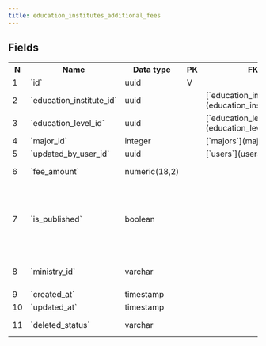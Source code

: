 ```yaml
---
title: education_institutes_additional_fees 
---
```


## Fields

<table style="width: 100%">
    <colgroup>
       <col span="1" style="width: 3%;"/>
       <col span="1" style="width: 12%;"/>
       <col span="1" style="width: 10%;"/>
       <col span="1" style="width: 3%;"/>
       <col span="1" style="width: 12%;"/>
       <col span="1" style="width: 60%;"/>
    </colgroup>
  <tr>
    <th>N</th>
    <th>Name</th>
    <th>Data type</th>
    <th>PK</th>
    <th>FK</th>
    <th>Description</th>
  </tr>
<tr><td>1</td><td>`id`</td><td>uuid</td><td>V</td><td></td><td></td></tr>
<tr><td>2</td><td>`education_institute_id`</td><td>uuid</td><td></td><td>[`education_institutes`](education_institutes.md)</td><td></td></tr>
<tr><td>3</td><td>`education_level_id`</td><td>uuid</td><td></td><td>[`education_levels`](education_levels.md)</td><td></td></tr>
<tr><td>4</td><td>`major_id`</td><td>integer</td><td></td><td>[`majors`](majors.md)</td><td></td></tr>
<tr><td>5</td><td>`updated_by_user_id`</td><td>uuid</td><td></td><td>[`users`](users.md)</td><td></td></tr>
<tr><td>6</td><td>`fee_amount`</td><td>numeric(18,2)</td><td></td><td></td><td>Fee amount in USD</td></tr>
<tr><td>7</td><td>`is_published`</td><td>boolean</td><td></td><td></td><td>Show this record in web interface and use it in business logic</td></tr>
<tr><td>8</td><td>`ministry_id`</td><td>varchar</td><td></td><td></td><td>An id in xls file from the Ministry</td></tr>
<tr><td>9</td><td>`created_at`</td><td>timestamp</td><td></td><td></td><td></td></tr>
<tr><td>10</td><td>`updated_at`</td><td>timestamp</td><td></td><td></td><td></td></tr>
<tr><td>11</td><td>`deleted_status`</td><td>varchar</td><td></td><td></td><td>ACTIVE, DELETED</td></tr>

</table>